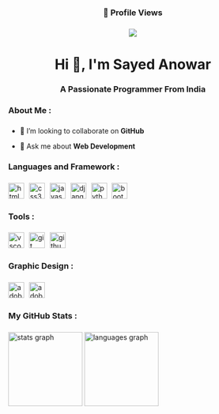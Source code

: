 <h3 align="center">👀 Profile Views</h3>

###

<div align="center">
  <img src="https://profile-counter.glitch.me/sayedanowar/count.svg?"  />
</div>

###

<h1 align="center">Hi 👋, I'm Sayed Anowar</h1>

###

<h3 align="center">A Passionate Programmer From India</h3>

###

<h3 align="left">About Me :</h3>

###

- 🤝 I’m looking to collaborate on **GitHub**

- 💬 Ask me about **Web Development**

###

<h3 align="left">Languages and Framework :</h3>

###

<div align="left">
  <img src="https://cdn.jsdelivr.net/gh/devicons/devicon/icons/html5/html5-original.svg" height="32" alt="html5 logo"  />
  <img width="2" />
  <img src="https://cdn.jsdelivr.net/gh/devicons/devicon/icons/css3/css3-original.svg" height="32" alt="css3 logo"  />
  <img width="2" />
  <img src="https://cdn.jsdelivr.net/gh/devicons/devicon/icons/javascript/javascript-original.svg" height="32" alt="javascript logo"  />
  <img width="2" />
  <img src="https://cdn.jsdelivr.net/gh/devicons/devicon/icons/django/django-plain.svg" height="32" alt="django logo"  />
  <img width="2" />
  <img src="https://cdn.jsdelivr.net/gh/devicons/devicon/icons/python/python-original.svg" height="32" alt="python logo"  />
  <img width="2" />
  <img src="https://skillicons.dev/icons?i=bootstrap" height="32" alt="bootstrap logo"  />
</div>

###

<h3 align="left">Tools :</h3>

###

<div align="left">
  <img src="https://cdn.jsdelivr.net/gh/devicons/devicon/icons/vscode/vscode-original.svg" height="32" alt="vscode logo"  />
  <img width="2" />
  <img src="https://cdn.jsdelivr.net/gh/devicons/devicon/icons/git/git-original.svg" height="32" alt="git logo"  />
  <img width="2" />
  <img src="https://skillicons.dev/icons?i=github" height="32" alt="github logo"  />
</div>

###

<h3 align="left">Graphic Design :</h3>

###

<div align="left">
  <img src="https://skillicons.dev/icons?i=ps" height="32" alt="adobephotoshop logo"  />
  <img width="2" />
  <img src="https://skillicons.dev/icons?i=ai" height="32" alt="adobeillustrator logo"  />
</div>

###

<h3 align="left">My GitHub Stats :</h3>

###

<div align="left">
  <img src="https://github-readme-stats.vercel.app/api?username=sayedanowar&hide_title=false&hide_rank=false&show_icons=true&include_all_commits=true&count_private=true&disable_animations=false&theme=dark&locale=en&hide_border=true&order=1" height="150" alt="stats graph"  />
  <img src="https://github-readme-stats.vercel.app/api/top-langs?username=sayedanowar&locale=en&hide_title=false&layout=compact&card_width=320&langs_count=5&theme=dark&hide_border=true&order=2" height="150" alt="languages graph"  />
</div>

###
